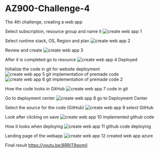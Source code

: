 # AZ900-Challenge-4
The 4th challenge, creating a web app

Select subscription, resource group and name it
![create web app 1](https://user-images.githubusercontent.com/105960409/171510234-31845592-ba71-42a4-a62c-4f81a9ab00ea.png)

Select runtime stack, OS, Region and plan
![create web app 2](https://user-images.githubusercontent.com/105960409/171510235-c38d0bbb-7786-4bce-81e3-eaa11e1dce5f.png)

Review and create
![create web app 3](https://user-images.githubusercontent.com/105960409/171510236-a2557217-10e6-448b-accf-44cbd7bc88b6.png)

After it is completed go to resource
![create web app 4 Deployed](https://user-images.githubusercontent.com/105960409/171510240-2f714883-4a4b-489f-9b05-38239389b965.png)

Initialize the code in git for website deployment
![create web app 5 git implementation of premade code](https://user-images.githubusercontent.com/105960409/171510242-edd641c0-49ae-4318-b285-2e9d7e78c306.png)
![create web app 6 git implementation of premade code 2](https://user-images.githubusercontent.com/105960409/171510245-2a7aec00-2058-4178-9ee9-b7e3bd3ee412.png)

How the code looks in GitHub
![create web app 7 code in git](https://user-images.githubusercontent.com/105960409/171510246-66fbd098-1b0c-48b2-8aa8-d58452b5dc0b.png)

Go to deployment center
![create web app 8 go to Deployment Center](https://user-images.githubusercontent.com/105960409/171510249-5c6ee800-db26-4fa2-ae83-24ca6fa1c84a.png)

Select the source for the code (GitHub)
![create web app 9 select GitHub](https://user-images.githubusercontent.com/105960409/171510250-b9a8812a-77c9-4443-8236-99b9a5593b6e.png)

Look after clicking on save
![create web app 10 implemented github code](https://user-images.githubusercontent.com/105960409/171510251-6ffad61b-ce7a-4e2a-8748-b794bb88ad9c.png)

How it looks when deploying
![create web app 11 github code deploying](https://user-images.githubusercontent.com/105960409/171510254-c7c374d5-dd97-41b0-88c3-79269a61019b.png)

Landing page of the webapp
![create web app 12 created web app azure](https://user-images.githubusercontent.com/105960409/171510256-5f3d3985-8952-407e-851c-0e44a1b65a97.png)

Final result
https://youtu.be/8RRiT8gomjI
